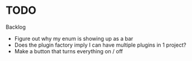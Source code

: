 # TODO

Backlog
- Figure out why my enum is showing up as a bar
- Does the plugin factory imply I can have multiple plugins in 1 project?
- Make a button that turns everything on / off
